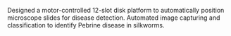 Designed a motor-controlled 12-slot disk platform to automatically position microscope
slides for disease detection. Automated image capturing and classification to identify
Pebrine disease in silkworms.
